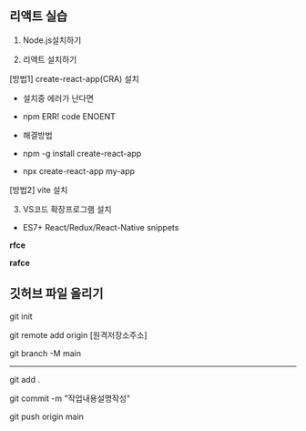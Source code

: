 ## 리액트 실습

1. Node.js설치하기

2. 리액트 설치하기

[방법1] create-react-app(CRA) 설치

* 설치중 에러가 난다면
* npm ERR! code ENOENT

* 해결방법
* npm -g install create-react-app
* npx create-react-app my-app

[방법2] vite 설치

3. VS코드 확장프로그램 설치

* ES7+ React/Redux/React-Native snippets

**rfce**

**rafce**

## 깃허브 파일 올리기 
git init

git remote add origin [원격저장소주소]

git branch -M main

-----

git add .

git commit -m "작업내용설명작성"

git push origin main

